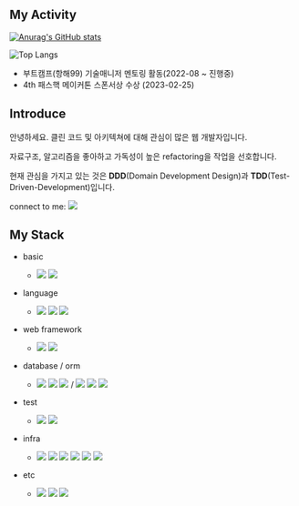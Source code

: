 ## My Activity


  
[![Anurag's GitHub stats](https://github-readme-stats.vercel.app/api?username=jeangho293&show_icons=true&theme=cobalt)](https://github.com/anuraghazra/github-readme-stats)

![Top Langs](https://github-readme-stats.vercel.app/api/top-langs/?username=jeangho293&layout=compact&theme=dark)  
<!-- ![Anurag's GitHub stats](https://github-readme-stats.vercel.app/api?username=WHS95&show_icons=true&theme=dark) -->

- 부트캠프(항해99) 기술매니저 멘토링 활동(2022-08 ~ 진행중)
- 4th 패스핵 메이커톤 스폰서상 수상 (2023-02-25)


## Introduce

안녕하세요. 클린 코드 및 아키텍쳐에 대해 관심이 많은 웹 개발자입니다.

자료구조, 알고리즘을 좋아하고 가독성이 높은 refactoring을 작업을 선호합니다.

현재 관심을 가지고 있는 것은 **DDD**(Domain Development Design)과 **TDD**(Test-Driven-Development)입니다.

connect to me: <img src="https://img.shields.io/badge/jeangho293@gmail.com-EA4335?style=flat-square&logo=gmail&logoColor=white"/> 


## My Stack
- basic
  - <img src="https://img.shields.io/badge/Node.js-339933?style=flat-square&logo=node.js&logoColor=white"/> <img src="https://img.shields.io/badge/React-61DAFB?style=flat-square&logo=React&logoColor=white"/> 
   
- language
  - <img src="https://img.shields.io/badge/typescript-3178C6?style=flat-square&logo=typescript&logoColor=white"/> <img src="https://img.shields.io/badge/javascript-F7DF1E?style=flat-square&logo=javascript&logoColor=white"/> <img src="https://img.shields.io/badge/python-3776AB?style=flat-square&logo=python&logoColor=white"/>
 
- web framework
  - <img src="https://img.shields.io/badge/Koa-33333D?style=flat-square&logo=Koa&logoColor=white"/> <img src="https://img.shields.io/badge/express-000000?style=flat-square&logo=express&logoColor=white"/>

- database / orm
  - <img src="https://img.shields.io/badge/mysql-4479A1?style=flat-square&logo=mysql&logoColor=white"/> <img src="https://img.shields.io/badge/mongodb-47A248?style=flat-square&logo=mongodb&logoColor=white"/> <img src="https://img.shields.io/badge/redis-DC382D?style=flat-square&logo=nginx&logoColor=white"/> / <img src="https://img.shields.io/badge/sequelize-52B0E7?style=flat-square&logo=sequelize&logoColor=white"/> <img src="https://img.shields.io/badge/typeorm-262627?style=flat-square&logo=typeorm&logoColor=white"/> <img src="https://img.shields.io/badge/mongoose-47A248?style=flat-square&logo=mongoose&logoColor=white"/>

- test 
  -  <img src="https://img.shields.io/badge/jest-C21325?style=flat-square&logo=jest&logoColor=white"/> <img src="https://img.shields.io/badge/storybook-FF4785?style=flat-square&logo=storybook&logoColor=white"/>

- infra
  - <img src="https://img.shields.io/badge/Amazon_AWS-232F3E?style=flat-square&logo=Amazon AWS&logoColor=white"/>  <img src="https://img.shields.io/badge/jenkins-D24939?style=flat-square&logo=jenkins&logoColor=white"/> <img src="https://img.shields.io/badge/nginx-009639?style=flat-square&logo=nginx&logoColor=white"/> <img src="https://img.shields.io/badge/docker-2496ED?style=flat-square&logo=docker&logoColor=white"/> <img src="https://img.shields.io/badge/github_actions-181717?style=flat-square&logo=GitHub Actions&logoColor=white"/> <img src="https://img.shields.io/badge/s3-569A31?style=flat-square&logo=Amazon S3&logoColor=white"/> 

- etc
  - <img src="https://img.shields.io/badge/Confluence-172B4D?style=flat-square&logo=Confluence&logoColor=white"/> <img src="https://img.shields.io/badge/Jira-0052CC?style=flat-square&logo=Jira&logoColor=white"/> <img src="https://img.shields.io/badge/Slack-4A154B?style=flat-square&logo=Slack&logoColor=white"/>
